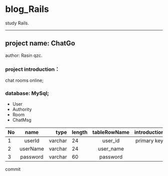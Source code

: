 # blog_Rails
study Rails.
***
## project name: ChatGo
  author: Rasin qzc.
### project introduction：
  chat rooms online;
  
### database: MySql;
  - User  
  - Authority
  - Room
  - ChatMsg

| No  | name |  type |  length  | tableRowName  | introduction  |
| :--  | :---------: |  ----:  | :--  | :--------:  | :-----------------------------: |
| 1    | userId      |  varchar| 24   | user_id     | primary key                     |
| 2    | userName    |  varchar| 24   | user_name   |                                 |
| 3    | password    |  varchar| 60   | password    |                                 |

commit
